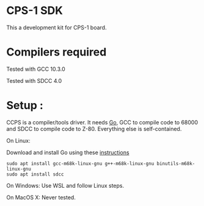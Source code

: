 # CPS-1 SDK

This a development kit for CPS-1 board.

Compilers required
==================

Tested with GCC 10.3.0

Tested with SDCC 4.0

Setup :
=======

CCPS is a compiler/tools driver. It needs [Go](https://go.dev/doc/install), GCC to compile code to 68000 and SDCC to compile code to Z-80. Everything else is self-contained. 

On Linux:

Download and install Go using these [instructions](https://go.dev/doc/install)

```
sudo apt install gcc-m68k-linux-gnu g++-m68k-linux-gnu binutils-m68k-linux-gnu
sudo apt install sdcc
```

On Windows:
Use WSL and follow Linux steps.

On MacOS X:
Never tested. 
